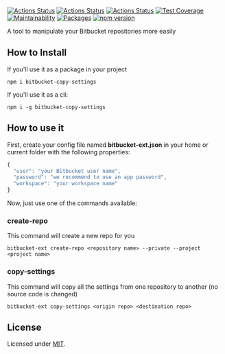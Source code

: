 [![Actions Status](https://github.com/Codibre/bitbucket-copy-settings/workflows/build/badge.svg)](https://github.com/Codibre/bitbucket-copy-settings/actions)
[![Actions Status](https://github.com/Codibre/bitbucket-copy-settings/workflows/test/badge.svg)](https://github.com/Codibre/bitbucket-copy-settings/actions)
[![Actions Status](https://github.com/Codibre/bitbucket-copy-settings/workflows/lint/badge.svg)](https://github.com/Codibre/bitbucket-copy-settings/actions)
[![Test Coverage](https://api.codeclimate.com/v1/badges/65e41e3018643f28168e/test_coverage)](https://codeclimate.com/github/Codibre/bitbucket-copy-settings/test_coverage)
[![Maintainability](https://api.codeclimate.com/v1/badges/65e41e3018643f28168e/maintainability)](https://codeclimate.com/github/Codibre/bitbucket-copy-settings/maintainability)
[![Packages](https://david-dm.org/Codibre/bitbucket-copy-settings.svg)](https://david-dm.org/Codibre/bitbucket-copy-settings)
[![npm version](https://badge.fury.io/js/%40codibre%2Fbitbucket-copy-settings.svg)](https://badge.fury.io/js/%40codibre%2Fbitbucket-copy-settings)

A tool to manipulate your Bitbucket repositories more easily

## How to Install

If you'll use it as a package in your project

```
npm i bitbucket-copy-settings
```

If you'll use it as a cli:
```
npm i -g bitbucket-copy-settings
```

## How to use it

First, create your config file named **bitbucket-ext.json** in your home or current folder with the following properties:

```ts
{
  "user": "your Bitbucket user name",
  "password": "we recommend to use an app password",
  "workspace": "your workspace name"
}
```

Now, just use one of the commands available:

### create-repo

This command will create a new repo for you

```
bitbucket-ext create-repo <repository name> --private --project <project name>
```

### copy-settings

This command will copy all the settings from one repository to another (no source code is changed)

```
bitbucket-ext copy-settings <origin repo> <destination repo>
```


## License

Licensed under [MIT](https://en.wikipedia.org/wiki/MIT_License).
